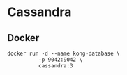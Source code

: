 # Cassandra

## Docker

    docker run -d --name kong-database \
              -p 9042:9042 \
              cassandra:3

